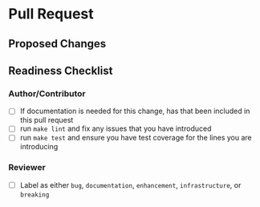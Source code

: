 # Pull Request
<!-- PR title should be brief and descriptive for a good changelog entry -->

## Proposed Changes
<!-- Describe what the changes are and link to a GitHub Issue if one exists -->

## Readiness Checklist

### Author/Contributor
- [ ] If documentation is needed for this change, has that been included in this pull request
- [ ] run `make lint` and fix any issues that you have introduced
- [ ] run `make test` and ensure you have test coverage for the lines you are introducing

### Reviewer
- [ ] Label as either `bug`, `documentation`, `enhancement`, `infrastructure`, or `breaking`
